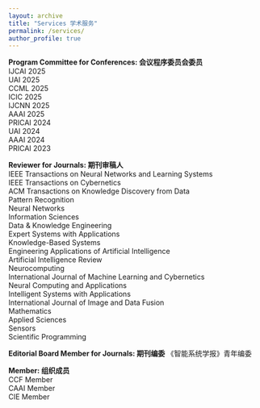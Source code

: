 ```yaml
---
layout: archive
title: "Services 学术服务"
permalink: /services/
author_profile: true
---
```


**Program Committee for Conferences: 会议程序委员会委员**  
IJCAI 2025  
UAI 2025  
CCML 2025  
ICIC 2025  
IJCNN 2025  
AAAI 2025  
PRICAI 2024  
UAI 2024  
AAAI 2024  
PRICAI 2023

**Reviewer for Journals: 期刊审稿人**  
IEEE Transactions on Neural Networks and Learning Systems  
IEEE Transactions on Cybernetics  
ACM Transactions on Knowledge Discovery from Data  
Pattern Recognition  
Neural Networks  
Information Sciences  
Data & Knowledge Engineering  
Expert Systems with Applications  
Knowledge-Based Systems  
Engineering Applications of Artificial Intelligence  
Artificial Intelligence Review  
Neurocomputing  
International Journal of Machine Learning and Cybernetics  
Neural Computing and Applications  
Intelligent Systems with Applications  
International Journal of Image and Data Fusion  
Mathematics  
Applied Sciences  
Sensors  
Scientific Programming  

**Editorial Board Member for Journals: 期刊编委**
《智能系统学报》青年编委

**Member: 组织成员**  
CCF Member  
CAAI Member  
CIE Member
